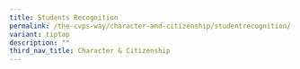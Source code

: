 ```yaml
---
title: Students Recognition
permalink: /the-cvps-way/character-and-citizenship/studentrecognition/
variant: tiptap
description: ""
third_nav_title: Character & Citizenship
---
```

